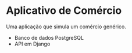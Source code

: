 # Aplicativo de Comércio
Uma aplicação que simula um comércio genérico.

- Banco de dados PostgreSQL
- API em Django
